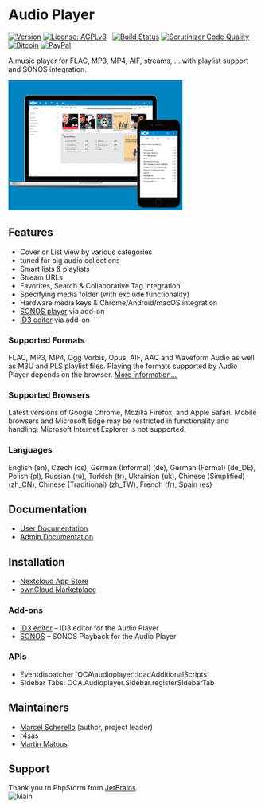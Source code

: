 # Audio Player

[![Version](https://img.shields.io/github/release/rello/audioplayer.svg)](https://github.com/rello/audioplayer/blob/master/CHANGELOG.md)&#160;[![License: AGPLv3](https://img.shields.io/badge/license-AGPLv3-blue.svg)](http://www.gnu.org/licenses/agpl-3.0)&#160;&#160;&#160;[![Build Status](https://scrutinizer-ci.com/g/rello/audioplayer/badges/build.png?b=master)](https://scrutinizer-ci.com/g/rello/audioplayer/build-status/master)&#160;[![Scrutinizer Code Quality](https://scrutinizer-ci.com/g/rello/audioplayer/badges/quality-score.png?b=master)](https://scrutinizer-ci.com/g/rello/audioplayer/?branch=master)&#160;&#160;&#160;[![Bitcoin](https://img.shields.io/badge/donate-Bitcoin-blue.svg)](https://github.com/rello/audioplayer/wiki/donate)&#160;[![PayPal](https://img.shields.io/badge/donate-PayPal-blue.svg)](https://github.com/rello/audioplayer/wiki/donate)

A music player for FLAC, MP3, MP4, AIF, streams, … with playlist support and SONOS integration.

<img src="https://raw.githubusercontent.com/rello/audioplayer/master/screenshots/audioplayer_screen.png" alt="Main" width="350" height="261" title="Main view with navigation, settings, and sidebar.">

## Features
- Cover or List view by various categories
- tuned for big audio collections
- Smart lists & playlists
- Stream URLs
- Favorites, Search & Collaborative Tag integration
- Specifying media folder (with exclude functionality)
- Hardware media keys & Chrome/Android/macOS integration
- [SONOS player](https://github.com/rello/audioplayer_sonos) via add-on
- [ID3 editor](https://github.com/rello/audioplayer_editor) via add-on

### Supported Formats
FLAC, MP3, MP4, Ogg Vorbis, Opus, AIF, AAC and Waveform Audio as well as M3U and PLS playlist files. Playing the formats supported by Audio Player depends on the browser. [More information…](https://github.com/rello/audioplayer/wiki/audio-files-and-mime-types)

### Supported Browsers
Latest versions of Google Chrome, Mozilla Firefox, and Apple Safari. Mobile browsers and Microsoft Edge may be restricted in functionality and handling. Microsoft Internet Explorer is not supported.

### Languages
English (en), Czech (cs), German (Informal) (de), German (Formal) (de_DE), Polish (pl), Russian (ru), Turkish (tr), Ukrainian (uk), Chinese (Simplified) (zh_CN), Chinese (Traditional) (zh_TW), French (fr), Spain (es)

## Documentation
- [User Documentation](https://github.com/rello/audioplayer/wiki#user-documentation)
- [Admin Documentation](https://github.com/rello/audioplayer/wiki#admin-documentation)

## Installation
- [Nextcloud App Store](https://apps.nextcloud.com/apps/audioplayer)
- [ownCloud Marketplace](https://marketplace.owncloud.com/apps/audioplayer)

### Add-ons
- [ID3 editor](https://github.com/rello/audioplayer_editor "ID3 editor for the Audio Player") – ID3 editor for the Audio Player
- [SONOS](https://github.com/rello/audioplayer_sonos "SONOS Playback for the Audio Player") – SONOS Playback for the Audio Player

### APIs
- Eventdispatcher 'OCA\audioplayer::loadAdditionalScripts'
- Sidebar Tabs: OCA.Audioplayer.Sidebar.registerSidebarTab

## Maintainers
- [Marcel Scherello](https://github.com/rello) (author, project leader)
- [r4sas](https://github.com/r4sas)
- [Martin Matous](https://github.com/mmatous)

## Support
Thank you to PhpStorm from [JetBrains](https://www.jetbrains.com/?from=AudioPlayerforNextcloudandownCloud) <br>
<img src="https://raw.githubusercontent.com/rello/data/master/screenshots/jetbrains.svg" alt="Main" width="100" title="Analytics">